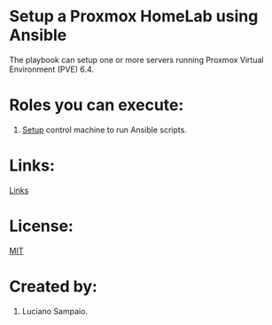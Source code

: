 # Setup a Proxmox HomeLab using Ansible

The playbook can setup one or more servers running Proxmox Virtual Environment (PVE) 6.4.

# Roles you can execute:
1. [Setup](roles/01-setup-control-machine/README.md) control machine to run Ansible scripts.

# Links:

[Links](links.md "Links")

# License:

[MIT](LICENSE "MIT License")

# Created by: 

1. Luciano Sampaio.